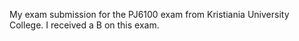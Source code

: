 My exam submission for the PJ6100 exam from Kristiania University College. I received a B on this exam.
